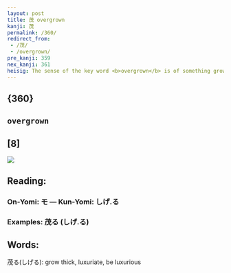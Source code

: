 ```yaml
---
layout: post
title: 茂 overgrown
kanji: 茂
permalink: /360/
redirect_from:
 - /茂/
 - /overgrown/
pre_kanji: 359
nex_kanji: 361
heisig: The sense of the key word <b>overgrown</b> is of something growing luxuriously, though not necessarily in excess - in this case a whole <i>parade</i> of weeds (outcast&nbsp;<i>flowers</i>). By way of exception, the <i>flowers</i> take their normal place over the enclosure.
---
```


## {360}

## `overgrown`

## [8]

<div class="stroke"><img src="E88C82.png" /></div>

## Reading:

### On-Yomi: モ &mdash; Kun-Yomi: しげ.る

### Examples: 茂る (しげ.る)

## Words:

茂る(しげる): grow thick, luxuriate, be luxurious
